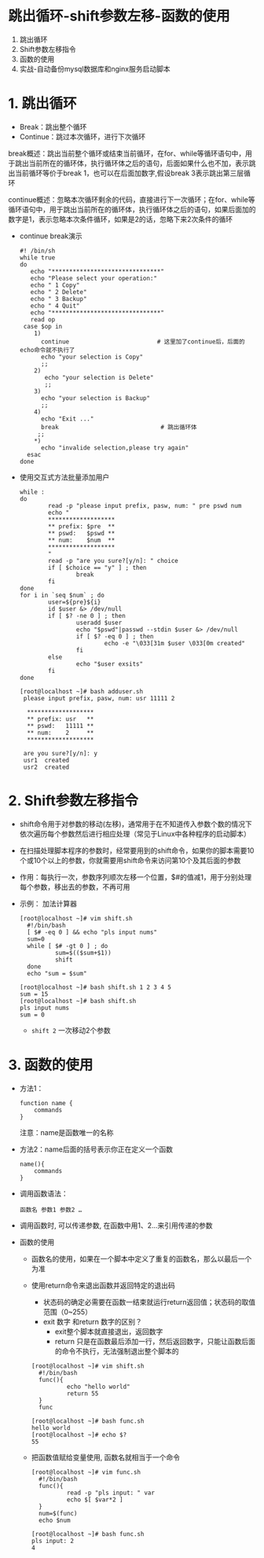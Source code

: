 # 跳出循环-shift参数左移-函数的使用
1. 跳出循环
2. Shift参数左移指令
3. 函数的使用
4. 实战-自动备份mysql数据库和nginx服务启动脚本

# 1. 跳出循环

- Break：跳出整个循环
- Continue：跳过本次循环，进行下次循环

break概述：跳出当前整个循环或结束当前循环，在for、while等循环语句中，用于跳出当前所在的循环体，执行循环体之后的语句，后面如果什么也不加，表示跳出当前循环等价于break 1，也可以在后面加数字,假设break 3表示跳出第三层循环

continue概述：忽略本次循环剩余的代码，直接进行下一次循环；在for、while等循环语句中，用于跳出当前所在的循环体，执行循环体之后的语句，如果后面加的数字是1，表示忽略本次条件循环，如果是2的话，忽略下来2次条件的循环

- continue break演示
  ```shell
  #! /bin/sh
  while true
  do
     echo "*******************************"
     echo "Please select your operation:"
     echo " 1 Copy"
     echo " 2 Delete"
     echo " 3 Backup"
     echo " 4 Quit"
     echo "*******************************"
     read op
   case $op in
      1)
        continue                         # 这里加了continue后，后面的echo命令就不执行了
        echo "your selection is Copy"
        ;;
      2)
         echo "your selection is Delete"
         ;;
      3)
        echo "your selection is Backup"
        ;;
      4)
        echo "Exit ..."
        break                             # 跳出循环体
       ;;
      *)
        echo "invalide selection,please try again"
    esac
  done

  ```
- 使用交互式方法批量添加用户
  ```shell
  while :
  do
          read -p "please input prefix, pasw, num: " pre pswd num
          echo "
          *******************
          ** prefix: $pre  **
          ** pswd:   $pswd **
          ** num:    $num  **
          *******************
          "
          read -p "are you sure?[y/n]: " choice
          if [ $choice == "y" ] ; then
                  break
          fi
  done
  for i in `seq $num` ; do
          user=${pre}${i}
          id $user &> /dev/null
          if [ $? -ne 0 ] ; then
                  useradd $user
                  echo "$pswd"|passwd --stdin $user &> /dev/null
                  if [ $? -eq 0 ] ; then
                          echo -e "\033[31m $user \033[0m created"
                  fi
          else
                  echo "$user exsits"
          fi
  done
  ```
  ```
  [root@localhost ~]# bash adduser.sh 
   please input prefix, pasw, num: usr 11111 2

    *******************
    ** prefix: usr   **
    ** pswd:   11111 **
    ** num:	   2     **
    *******************

   are you sure?[y/n]: y
   usr1  created
   usr2  created
  ```
# 2. Shift参数左移指令

- shift命令用于对参数的移动(左移)，通常用于在不知道传入参数个数的情况下依次遍历每个参数然后进行相应处理（常见于Linux中各种程序的启动脚本）
- 在扫描处理脚本程序的参数时，经常要用到的shift命令，如果你的脚本需要10个或10个以上的参数，你就需要用shift命令来访问第10个及其后面的参数
- 作用：每执行一次，参数序列顺次左移一个位置，$#的值减1，用于分别处理每个参数，移出去的参数，不再可用

- 示例： 加法计算器
  ```shell
  [root@localhost ~]# vim shift.sh 
    #!/bin/bash
    [ $# -eq 0 ] && echo "pls input nums"
    sum=0
    while [ $# -gt 0 ] ; do
            sum=$(($sum+$1))
            shift
    done
    echo "sum = $sum"
  ```
  ```shell
  [root@localhost ~]# bash shift.sh 1 2 3 4 5
  sum = 15
  [root@localhost ~]# bash shift.sh 
  pls input nums
  sum = 0
  ```
  - ```shift 2```  一次移动2个参数
  
# 3. 函数的使用
- 方法1：
  ```
  function name {
      commands
  }
  ```
  注意：name是函数唯一的名称
- 方法2：name后面的括号表示你正在定义一个函数
  ```
  name(){
      commands
  }
  ```
- 调用函数语法：
  ```
  函数名 参数1 参数2 …
  ```
- 调用函数时, 可以传递参数, 在函数中用$1、$2…来引用传递的参数

- 函数的使用
  -  函数名的使用，如果在一个脚本中定义了重复的函数名，那么以最后一个为准
  - 使用return命令来退出函数并返回特定的退出码
    - 状态码的确定必需要在函数一结束就运行return返回值；状态码的取值范围（0~255）
    - exit 数字 和return 数字的区别？
      - exit整个脚本就直接退出，返回数字
      - return 只是在函数最后添加一行，然后返回数字，只能让函数后面的命令不执行，无法强制退出整个脚本的
      
    ```shell
    [root@localhost ~]# vim shift.sh 
      #!/bin/bash
      func(){
              echo "hello world"
              return 55
      }
      func

    [root@localhost ~]# bash func.sh 
    hello world
    [root@localhost ~]# echo $?
    55
    ```
  - 把函数值赋给变量使用, 函数名就相当于一个命令
    ```shell
    [root@localhost ~]# vim func.sh
      #!/bin/bash
      func(){
              read -p "pls input: " var
              echo $[ $var*2 ]
      }
      num=$(func)
      echo $num

    [root@localhost ~]# bash func.sh 
    pls input: 2
    4
    ```


